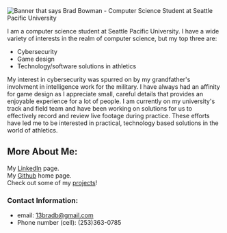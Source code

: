 <img src="https://raw.githubusercontent.com/bowmanb1/Brad-Bowman-Portfolio/master/Portfolio-Header.png" alt="Banner that says Brad Bowman - Computer Science Student at Seattle Pacific University">

I am a computer science student at Seattle Pacific University. I have a wide variety of interests in the realm of computer science, but my top three are: 
- Cybersecurity
- Game design
- Technology/software solutions in athletics

My interest in cybersecurity was spurred on by my grandfather's involvment in intelligence work for the military. I have always had an affinity for game design as I appreciate small, careful details that provides an enjoyable experience for a lot of people. I am currently on my university's track and field team and have been working on solutions for us to effectively record and review live footage during practice. These efforts have led me to be interested in practical, technology based solutions in the world of athletics.

## More About Me: 
My <a href="https://www.linkedin.com/in/brad-bowman-198185188/">LinkedIn</a> page. <br>
My <a href="https://github.com/bowmanb1">Github</a> home page. <br>
Check out some of my  <a href="https://github.com/bowmanb1/Brad-Bowman-Portfolio/tree/main/Projects">projects</a>! <br>

### Contact Information: 
- email: 13bradb@gmail.com
- Phone number (cell): (253)363-0785
